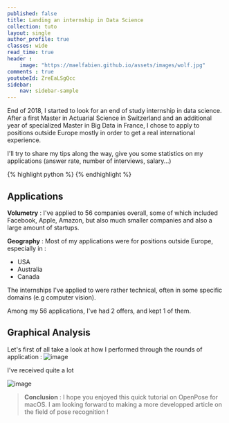 ```yaml
---
published: false
title: Landing an internship in Data Science
collection: tuto
layout: single
author_profile: true
classes: wide
read_time: true
header :
    image: "https://maelfabien.github.io/assets/images/wolf.jpg"
comments : true
youtubeId: ZreEaLSgQcc
sidebar:
    nav: sidebar-sample
---
```


End of 2018, I started to look for an end of study internship in data science. After a first Master in Actuarial Science in Switzerland and an additional year of specialized Master in Big Data in France, I chose to apply to positions outside Europe mostly in order to get a real international experience.

I'll try to share my tips along the way, give you some statistics on my applications (answer rate, number of interviews, salary...)

{% highlight python %}
{% endhighlight %}

## Applications

**Volumetry** : I've applied to 56 companies overall, some of which included Facebook, Apple, Amazon, but also much smaller companies and also a large amount of startups. 

**Geography** : Most of my applications were for positions outside Europe, especially in :
- USA 
- Australia
- Canada

The internships I've applied to were rather technical, often in some specific domains (e.g computer vision).

Among my 56 applications, I've had 2 offers, and kept 1 of them.

## Graphical Analysis

Let's first of all take a look at how I performed through the rounds of application :
![image](https://maelfabien.github.io/assets/images/apply_1.jpg)

I've received quite a lot 



![image](https://maelfabien.github.io/assets/images/img1.jpg)


> **Conclusion** : I hope you enjoyed this quick tutorial on OpenPose for macOS. I am looking forward to making a more developped article on the field of pose recognition !
